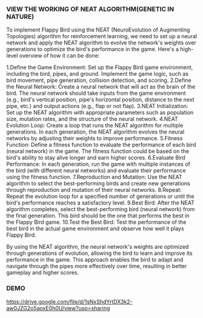 ### VIEW THE WORKING OF NEAT ALGORITHM(GENETIC IN NATURE)
To implement Flappy Bird using the NEAT (NeuroEvolution of Augmenting Topologies) algorithm for reinforcement learning, we need to set up a neural network and apply the NEAT algorithm to evolve the network's weights over generations to optimize the bird's performance in the game. Here's a high-level overview of how it can be done:

1.Define the Game Environment: Set up the Flappy Bird game environment, including the bird, pipes, and ground. Implement the game logic, such as bird movement, pipe generation, collision detection, and scoring.
2.Define the Neural Network: Create a neural network that will act as the brain of the bird. The neural network should take inputs from the game environment (e.g., bird's vertical position, pipe's horizontal position, distance to the next pipe, etc.) and output actions (e.g., flap or not flap).
3.NEAT Initialization: Set up the NEAT algorithm with appropriate parameters such as population size, mutation rates, and the structure of the neural network.
4.NEAT Evolution Loop: Create a loop that runs the NEAT algorithm for multiple generations. In each generation, the NEAT algorithm evolves the neural networks by adjusting their weights to improve performance.
5.Fitness Function: Define a fitness function to evaluate the performance of each bird (neural network) in the game. The fitness function could be based on the bird's ability to stay alive longer and earn higher scores.
6.Evaluate Bird Performance: In each generation, run the game with multiple instances of the bird (with different neural networks) and evaluate their performance using the fitness function.
7.Reproduction and Mutation: Use the NEAT algorithm to select the best-performing birds and create new generations through reproduction and mutation of their neural networks.
8.Repeat: Repeat the evolution loop for a specified number of generations or until the bird's performance reaches a satisfactory level.
9.Best Bird: After the NEAT algorithm completes, select the best-performing bird (neural network) from the final generation. This bird should be the one that performs the best in the Flappy Bird game.
10.Test the Best Bird: Test the performance of the best bird in the actual game environment and observe how well it plays Flappy Bird.

By using the NEAT algorithm, the neural network's weights are optimized through generations of evolution, allowing the bird to learn and improve its performance in the game. This approach enables the bird to adapt and navigate through the pipes more effectively over time, resulting in better gameplay and higher scores.

### DEMO
https://drive.google.com/file/d/1sNxShdYrtDX3k2-aw0JZG2o5aoxE0h0U/view?usp=sharing
